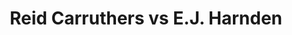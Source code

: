 ---
title: Reid Carruthers vs E.J. Harnden
player1:
  name: Carruthers, Reid
  percent: 89
  wins: 1
  losses: 5
player2:
  name: Harnden, E.J.
  percent: 90
  wins: 5
  losses: 1
games:
- player1:
    team: MB
    position: Second
    percent: 94
    win: 1
    loss: 0
  player2:
    team: 'NO'
    position: Third
    percent: 71
    win: 0
    loss: 1
  event: Brier
  year: 2011
  draw: Round Robin(7)
  score: MB 8 - NO 4
- player1:
    team: MB
    position: Second
    percent: 92
    win: 0
    loss: 1
  player2:
    team: 'NO'
    position: Second
    percent: 91
    win: 1
    loss: 0
  event: Brier
  year: 2013
  draw: Round Robin(14)
  score: MB 4 - NO 9
- player1:
    team: MB
    position: Second
    percent: 94
    win: 0
    loss: 1
  player2:
    team: 'NO'
    position: Second
    percent: 99
    win: 1
    loss: 0
  event: Brier
  year: 2013
  draw: Final(22)
  score: MB 4 - NO 11
- player1:
    team: MB
    position: Fourth
    percent: 87
    win: 0
    loss: 1
  player2:
    team: 'NO'
    position: Second
    percent: 94
    win: 1
    loss: 0
  event: Brier
  year: 2015
  draw: Round Robin(10)
  score: MB 2 - NO 7
- player1:
    team: MB
    position: Fourth
    percent: 80
    win: 0
    loss: 1
  player2:
    team: 'NO'
    position: Second
    percent: 90
    win: 1
    loss: 0
  event: Brier
  year: 2018
  draw: Round Robin(13)
  score: MB 3 - NO 6
- player1:
    team: MB
    position: Third
    percent: 85
    win: 0
    loss: 1
  player2:
    team: 'NO'
    position: Second
    percent: 94
    win: 1
    loss: 0
  event: Brier
  year: 2019
  draw: Round Robin(11)
  score: NO 9 - MB 5
- player1:
    team: STO
    position: Second
    percent: 84
    win: 0
    loss: 1
  player2:
    team: JAC
    position: Second
    percent: 85
    win: 1
    loss: 0
  event: Trials (Men)
  year: 2013
  draw: Round Robin(2)
  score: JAC 7 - STO 4
- player1:
    team: Carr
    position: Fourth
    percent: 90
    win: 1
    loss: 0
  player2:
    team: Jaco
    position: Second
    percent: 90
    win: 0
    loss: 1
  event: Trials (Men)
  year: 2017
  draw: Round Robin(15)
  score: Carr 9 - Jaco 5
---